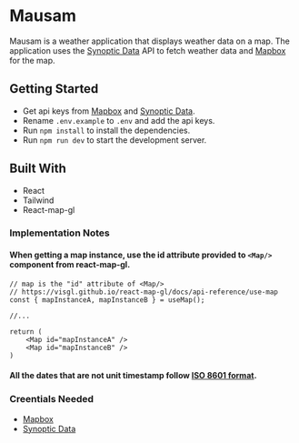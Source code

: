 # Mausam

Mausam is a weather application that displays weather data on a map. The application uses the [Synoptic Data](https://synopticdata.com/) API to fetch weather data and [Mapbox](https://www.mapbox.com/) for the map.

## Getting Started

- Get api keys from [Mapbox](https://www.mapbox.com/) and [Synoptic Data](https://customer.synopticdata.com/credentials/).
- Rename `.env.example` to `.env` and add the api keys.
- Run `npm install` to install the dependencies.
- Run `npm run dev` to start the development server.


## Built With

- React
- Tailwind
- React-map-gl


### Implementation Notes

#### When getting a map instance, use the id attribute provided to `<Map/>` component from react-map-gl.

```tsx
// map is the "id" attribute of <Map/>
// https://visgl.github.io/react-map-gl/docs/api-reference/use-map
const { mapInstanceA, mapInstanceB } = useMap();

//...

return (
    <Map id="mapInstanceA" />
    <Map id="mapInstanceB" />
)
```

#### All the dates that are not unit timestamp follow [ISO 8601 format](https://en.wikipedia.org/wiki/ISO_8601).

### Creentials Needed

- [Mapbox](https://www.mapbox.com/)
- [Synoptic Data](https://customer.synopticdata.com/credentials/)

